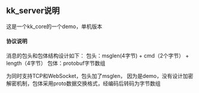 ## kk_server说明 

这是一个kk_core的一个demo，单机版本

#### 协议说明
消息的包头和包体结构设计如下：
包头：msglen(4字节) + cmd（2个字节） + length（4字节）
包体：protobuf字节数组

为同时支持TCP和WebSocket，包头加了msglen， 因为是demo，没有设计加密解密机制，包体采用proto数据交换格式，经编码后转码为字节数组


